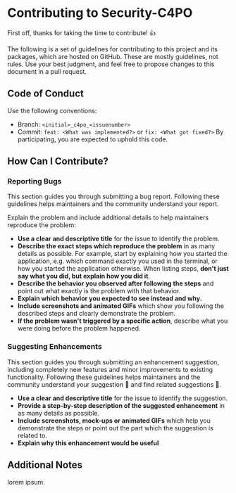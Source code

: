 # Contributing to Security-C4PO

First off, thanks for taking the time to contribute! 👍

The following is a set of guidelines for contributing to this project and its packages, which are hosted on GitHub. 
These are mostly guidelines, not rules. Use your best judgment, and feel free to propose changes to this document in a pull request.

## Code of Conduct

Use the following conventions:
* Branch: `<initial>_c4po_<issuenumber>`
* Commit: `feat: <What was implemented?>` or `fix: <What got fixed?>`
By participating, you are expected to uphold this code.

## How Can I Contribute?

### Reporting Bugs
This section guides you through submitting a bug report. Following these guidelines helps maintainers and the community understand your report.

Explain the problem and include additional details to help maintainers reproduce the problem:

* **Use a clear and descriptive title** for the issue to identify the problem.
* **Describe the exact steps which reproduce the problem** in as many details as possible. For example, start by explaining how you started the application, e.g. which command exactly you used in the terminal, or how you started the application otherwise. When listing steps, **don't just say what you did, but explain how you did it**. 
* **Describe the behavior you observed after following the steps** and point out what exactly is the problem with that behavior.
* **Explain which behavior you expected to see instead and why.**
* **Include screenshots and animated GIFs** which show you following the described steps and clearly demonstrate the problem.
* **If the problem wasn't triggered by a specific action**, describe what you were doing before the problem happened.

### Suggesting Enhancements

This section guides you through submitting an enhancement suggestion, including completely new features and minor improvements to existing functionality. 
Following these guidelines helps maintainers and the community understand your suggestion :pencil: and find related suggestions :mag_right:.
* **Use a clear and descriptive title** for the issue to identify the suggestion.
* **Provide a step-by-step description of the suggested enhancement** in as many details as possible.
* **Include screenshots, mock-ups or animated GIFs** which help you demonstrate the steps or point out the part which the suggestion is related to.
* **Explain why this enhancement would be useful**

## Additional Notes
lorem ipsum.
